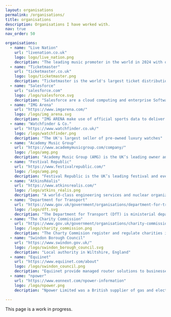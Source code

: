 ```yaml
---
layout: organisations
permalink: /organisations/
title: organisations
description: Organisations I have worked with.
nav: true
nav_order: 50

organisations:
  - name: "Live Nation"
    url: "livenation.co.uk"
    logo: logo/live_nation.png
    decription: "The leading music promoter in the world in 2024 with over 71 million tickets sold." 
  - name: "Ticketmaster"
    url: "ticketmaster.co.uk"
    logo: logo/ticketmaster.png
    decription: "Ticketmaster is the world's largest ticket distribution company with over 10,000 clients."
  - name: "Salesforce"
    url: "salesforce.com"
    logo: /logo/salesforce.svg
    decription: "Salesforce are a cloud computing and enterprise Software-as-a-Service company.  They were ranked as the world’s #1 CRM provider by IDC (International Data Corporation) in 2024."
  - name: "IMG Arena"
    url: "https://www.imgarena.com/"
    logo: /logo/img_arena.svg
    decription: "IMG ARENA make use of official sports data to deliver fan-centric experiences."
  - name: "Watchfinder & Co."
    url: "https://www.watchfinder.co.uk/"
    logo: /logo/watchfinder.png
    decription: "The UK's largest seller of pre-owned luxury watches"
  - name: "Academy Music Group"
    url: "https://www.academymusicgroup.com/company/"
    logo: /logo/amg.png
    decription: "Academy Music Group (AMG) is the UK’s leading owner and operator of nationwide live music and club venue."
  - name: "Festival Republic"
    url: "https://www.festivalrepublic.com/"
    logo: /logo/amg.png
    decription: "Festival Republic is the UK’s leading festival and event promoter."
  - name: "AtkinsRéalis"
    url: "https://www.atkinsrealis.com/"
    logo: /logo/atkins_réalis.png
    decription: "A world-class engineering services and nuclear organization"
  - name: "Department for Transport"
    url: "https://www.gov.uk/government/organisations/department-for-transport"
    logo: /logo/dft.svg
    decription: "The Department for Transport (DfT) is ministerial department responsible for the English transport network."
  - name: "The Charity Commission"
    url: "https://www.gov.uk/government/organisations/charity-commission"
    logo: /logo/charity_commission.png
    decription: "The Charty Commision register and regulate charities in England and Wales, to ensure that the public can support charities with confidence."
  - name: "Swindon Borough Council"
    url: "https://www.swindon.gov.uk/"
    logo: /logo/swindon_borough_council.svg
    decription: "Local authority in Wiltshire, England"
  - name: "Equiinet"
    url: "https://www.equiinet.com/about"
    logo: /logo/swindon_council.png
    decription: "Equiinet provide managed router solutions to businesses. "
  - name: "npower"
    url: "https://www.eonnext.com/npower-information"
    logo: /logo/npower.png
    decription: "Npower Limited was a British supplier of gas and electricity. It has been a subsidiary of E.ON UK since January 2019."

---
```


This page is a work in progress.